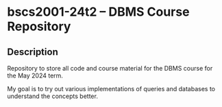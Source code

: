 # bscs2001-24t2 – DBMS Course Repository

## Description

Repository to store all code and course material for the DBMS course for the May 2024 term.

My goal is to try out various implementations of queries and databases to understand the concepts better.
